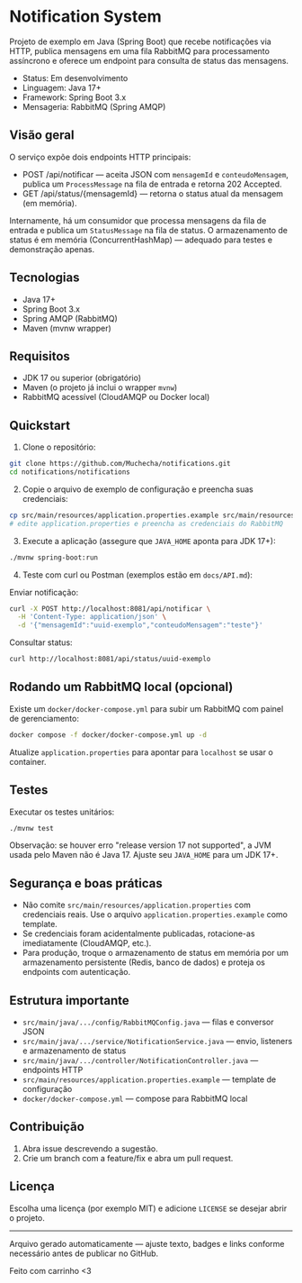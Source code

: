 # Notification System

Projeto de exemplo em Java (Spring Boot) que recebe notificações via HTTP, publica mensagens em uma fila RabbitMQ para processamento assíncrono e oferece um endpoint para consulta de status das mensagens.

<!-- Badges: build | tests | license (substitua os links pelos seus) -->

- Status: Em desenvolvimento
- Linguagem: Java 17+
- Framework: Spring Boot 3.x
- Mensageria: RabbitMQ (Spring AMQP)

## Visão geral

O serviço expõe dois endpoints HTTP principais:

- POST /api/notificar — aceita JSON com `mensagemId` e `conteudoMensagem`, publica um `ProcessMessage` na fila de entrada e retorna 202 Accepted.
- GET /api/status/{mensagemId} — retorna o status atual da mensagem (em memória).

Internamente, há um consumidor que processa mensagens da fila de entrada e publica um `StatusMessage` na fila de status. O armazenamento de status é em memória (ConcurrentHashMap) — adequado para testes e demonstração apenas.

## Tecnologias

- Java 17+
- Spring Boot 3.x
- Spring AMQP (RabbitMQ)
- Maven (mvnw wrapper)

## Requisitos

- JDK 17 ou superior (obrigatório)
- Maven (o projeto já inclui o wrapper `mvnw`)
- RabbitMQ acessível (CloudAMQP ou Docker local)

## Quickstart

1. Clone o repositório:

```bash
git clone https://github.com/Muchecha/notifications.git
cd notifications/notifications
```

2. Copie o arquivo de exemplo de configuração e preencha suas credenciais:

```bash
cp src/main/resources/application.properties.example src/main/resources/application.properties
# edite application.properties e preencha as credenciais do RabbitMQ
```

3. Execute a aplicação (assegure que `JAVA_HOME` aponta para JDK 17+):

```bash
./mvnw spring-boot:run
```

4. Teste com curl ou Postman (exemplos estão em `docs/API.md`):

Enviar notificação:

```bash
curl -X POST http://localhost:8081/api/notificar \
  -H 'Content-Type: application/json' \
  -d '{"mensagemId":"uuid-exemplo","conteudoMensagem":"teste"}'
```

Consultar status:

```bash
curl http://localhost:8081/api/status/uuid-exemplo
```

## Rodando um RabbitMQ local (opcional)

Existe um `docker/docker-compose.yml` para subir um RabbitMQ com painel de gerenciamento:

```bash
docker compose -f docker/docker-compose.yml up -d
```

Atualize `application.properties` para apontar para `localhost` se usar o container.

## Testes

Executar os testes unitários:

```bash
./mvnw test
```

Observação: se houver erro "release version 17 not supported", a JVM usada pelo Maven não é Java 17. Ajuste seu `JAVA_HOME` para um JDK 17+.

## Segurança e boas práticas

- Não comite `src/main/resources/application.properties` com credenciais reais. Use o arquivo `application.properties.example` como template.
- Se credenciais foram acidentalmente publicadas, rotacione-as imediatamente (CloudAMQP, etc.).
- Para produção, troque o armazenamento de status em memória por um armazenamento persistente (Redis, banco de dados) e proteja os endpoints com autenticação.

## Estrutura importante

- `src/main/java/.../config/RabbitMQConfig.java` — filas e conversor JSON
- `src/main/java/.../service/NotificationService.java` — envio, listeners e armazenamento de status
- `src/main/java/.../controller/NotificationController.java` — endpoints HTTP
- `src/main/resources/application.properties.example` — template de configuração
- `docker/docker-compose.yml` — compose para RabbitMQ local

## Contribuição

1. Abra issue descrevendo a sugestão.
2. Crie um branch com a feature/fix e abra um pull request.

## Licença

Escolha uma licença (por exemplo MIT) e adicione `LICENSE` se desejar abrir o projeto.

---
Arquivo gerado automaticamente — ajuste texto, badges e links conforme necessário antes de publicar no GitHub.

Feito com carrinho <3
